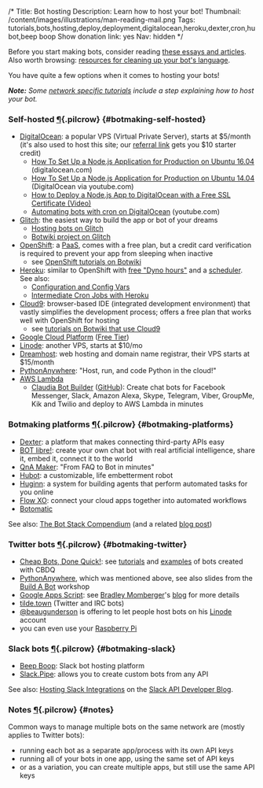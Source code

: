 /*
Title: Bot hosting
Description: Learn how to host your bot!
Thumbnail: /content/images/illustrations/man-reading-mail.png
Tags: tutorials,bots,hosting,deploy,deployment,digitalocean,heroku,dexter,cron,hubot,beep boop
Show donation link: yes
Nav: hidden
*/

<div class="note">
  <p>Before you start making bots, consider reading <a href="/articles/bot-ethics">these essays and articles</a>. Also worth browsing: <a href="/resources/libraries-frameworks/#language">resources for cleaning up your bot's language</a>.
  </p>
</div>

You have quite a few options when it comes to hosting your bots!

***Note:** Some [network specific tutorials](/tutorials/network-specific-tutorials) include a step explaining how to host your bot.*


### Self-hosted [¶](#botmaking-self-hosted){.pilcrow} {#botmaking-self-hosted}
- [DigitalOcean](https://digitalocean.com/): a popular VPS (Virtual Private Server), starts at $5/month (it's also used to host this site; our [referral link](https://www.digitalocean.com/?refcode=9e279abc3337) gets you $10 starter credit)
  - [How To Set Up a Node.js Application for Production on Ubuntu 16.04](https://www.digitalocean.com/community/tutorials/how-to-set-up-a-node-js-application-for-production-on-ubuntu-16-04) (digitalocean.com)
  - [How To Set Up a Node.js Application for Production on Ubuntu 14.04](https://www.youtube.com/watch?v=Jsmeh7q9Qv4) (DigitalOcean via youtube.com)
  - [How to Deploy a Node.js App to DigitalOcean with a Free SSL Certificate (Video)](https://www.youtube.com/watch?v=kR06NoSzAXY&feature=youtu.be)
  - [Automating bots with cron on DigitalOcean](http://www.colewillsea.com/blog/do-cron) (youtube.com)
- [Glitch](https://glitch.com/): the easiest way to build the app or bot of your dreams
  - [Hosting bots on Glitch](/tutorials/hosting-bots-glitch)
  - [Botwiki project on Glitch](https://glitch.com/botwiki)
- [OpenShift](https://www.openshift.com/): a [PaaS](https://en.wikipedia.org/wiki/Platform_as_a_service), comes with a free plan, but a credit card verification is required to prevent your app from sleeping when inactive
  - see [OpenShift tutorials on Botwiki](/tag/tutorial+openshift)
- [Heroku](https://www.heroku.com): similar to OpenShift with [free "Dyno hours"](https://devcenter.heroku.com/changelog-items/907) and a [scheduler](https://elements.heroku.com/addons/scheduler). See also:
  - [Configuration and Config Vars](https://devcenter.heroku.com/articles/config-vars)
  - [Intermediate Cron Jobs with Heroku](http://blog.andyjiang.com/intermediate-cron-jobs-with-heroku/)
- [Cloud9](https://c9.io/): browser-based IDE (integrated development environment) that vastly simplifies the development process; offers a free plan that works well with OpenShift for hosting
  - see [tutorials on Botwiki that use Cloud9](/tag/tutorial+cloud9)
- [Google Cloud Platform](https://cloud.google.com/) ([Free Tier](https://cloud.google.com/free/))
- [Linode](https://www.linode.com/): another VPS, starts at $10/mo
- [Dreamhost](https://www.dreamhost.com/): web hosting and domain name registrar, their VPS starts at $15/month
- [PythonAnywhere](https://www.pythonanywhere.com/): "Host, run, and code Python in the cloud!"
- [AWS Lambda](https://aws.amazon.com/lambda/)
  - [Claudia Bot Builder](https://claudiajs.com/claudia-bot-builder.html) ([GitHub](https://github.com/claudiajs/claudia-bot-builder)): Create chat bots for Facebook Messenger, Slack, Amazon Alexa, Skype, Telegram, Viber, GroupMe, Kik and Twilio and deploy to AWS Lambda in minutes

### Botmaking platforms [¶](#botmaking-platforms){.pilcrow} {#botmaking-platforms}

- [Dexter](https://rundexter.com/): a platform that makes connecting third-party APIs easy
- [BOT libre!](http://www.botlibre.com/): create your own chat bot with real artificial intelligence, share it, embed it, connect it to the world
- [QnA Maker](https://qnamaker.ai/): "From FAQ to Bot in minutes"
- [Hubot](https://hubot.github.com/): a customizable, life embetterment robot
- [Huginn](https://github.com/cantino/huginn): a system for building agents that perform automated tasks for you online
- [Flow XO](https://flowxo.com/): connect your cloud apps together into automated workflows
- [Botomatic](http://www.botomatic.co/)

See also: [The Bot Stack Compendium](https://airtable.com/shrozHdLLjfpqh8SR) (and a related [blog post](https://medium.com/ddouble/how-to-build-your-best-bot-the-bot-stack-compendium-90a90660167a))

### Twitter bots [¶](#botmaking-twitter){.pilcrow} {#botmaking-twitter}

- [Cheap Bots, Done Quick!](http://cheapbotsdonequick.com/): see [tutorials](/tutorials/twitterbots/#cheap-bots-done-quick) and [examples](/tag/cheapbotsdonequick) of bots created with CBDQ
- [PythonAnywhere](https://www.pythonanywhere.com/), which was mentioned above, see also slides from the [Build A Bot](https://tpinecone.gitbooks.io/build-a-bot-workshop/content/index.html) workshop
- [Google Apps Script](https://script.google.com/d/11dB74uW9VLpgvy1Ax3eBZ8J7as0ZrGtx4BPw7RKK-JQXyAJHBx98pY-7/edit?usp=sharing): see [Bradley Momberger](https://twitter.com/air_hadoken)'s [blog](http://airhadoken.github.io/2015/06/29/twitter-lib-explained.html) for more details
- [tilde.town](http://tilde.town/) (Twitter and IRC bots)
- [@beaugunderson](https://twitter.com/beaugunderson) is offering to let people host bots on his [Linode](https://www.linode.com/) account
- you can even use your [Raspberry Pi](http://www.instructables.com/id/Raspberry-Pi-Twitterbot/)


### Slack bots [¶](#botmaking-slack){.pilcrow} {#botmaking-slack}

- [Beep Boop](https://beepboophq.com): Slack bot hosting platform
- [Slack.Pipe](http://slack.datastack.co/): allows you to create custom bots from any API


See also: [Hosting Slack Integrations](https://medium.com/slack-developer-blog/hosting-slack-integrations-79f3d4b04dd6) on the [Slack API Developer Blog](https://medium.com/slack-developer-blog).


### Notes [¶](#notes){.pilcrow} {#notes}

Common ways to manage multiple bots on the same network are (mostly applies to Twitter bots):

- running each bot as a separate app/process with its own API keys
- running all of your bots in one app, using the same set of API keys
- or as a variation, you can create multiple apps, but still use the same API keys

